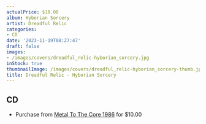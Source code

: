 ```yaml
---
actualPrice: $10.00
album: Hyborian Sorcery
artist: Dreadful Relic
categories:
- CD
date: '2023-11-19T08:27:47'
draft: false
images:
- /images/covers/dreadful_relic-hyborian_sorcery.jpg
inStock: true
thumbnailImage: /images/covers/dreadful_relic-hyborian_sorcery-thumb.jpg
title: Dreadful Relic - Hyborian Sorcery
---
```


## CD
* Purchase from [Metal To The Core 1986](https://metaltothecore1986.com/shop/dreadful-relic-hyborian-sorcery-cd/) for $10.00
